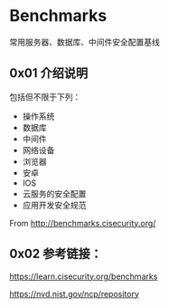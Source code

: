 # Benchmarks

常用服务器、数据库、中间件安全配置基线    

## 0x01 介绍说明

包括但不限于下列：
    
* 操作系统 
* 数据库 
* 中间件 
* 网络设备 
* 浏览器 
* 安卓
* IOS
* 云服务的安全配置
* 应用开发安全规范

From http://benchmarks.cisecurity.org/

## 0x02 参考链接：   

https://learn.cisecurity.org/benchmarks 

https://nvd.nist.gov/ncp/repository
